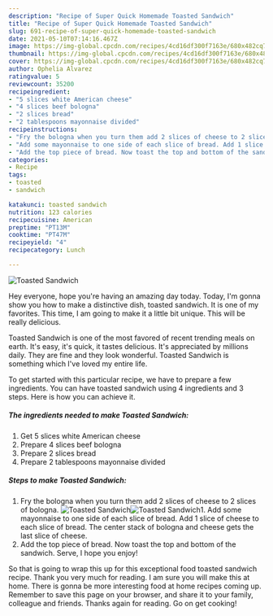 ```yaml
---
description: "Recipe of Super Quick Homemade Toasted Sandwich"
title: "Recipe of Super Quick Homemade Toasted Sandwich"
slug: 691-recipe-of-super-quick-homemade-toasted-sandwich
date: 2021-05-10T07:14:16.467Z
image: https://img-global.cpcdn.com/recipes/4cd16df300f7163e/680x482cq70/toasted-sandwich-recipe-main-photo.jpg
thumbnail: https://img-global.cpcdn.com/recipes/4cd16df300f7163e/680x482cq70/toasted-sandwich-recipe-main-photo.jpg
cover: https://img-global.cpcdn.com/recipes/4cd16df300f7163e/680x482cq70/toasted-sandwich-recipe-main-photo.jpg
author: Ophelia Alvarez
ratingvalue: 5
reviewcount: 35200
recipeingredient:
- "5 slices white American cheese"
- "4 slices beef bologna"
- "2 slices bread"
- "2 tablespoons mayonnaise divided"
recipeinstructions:
- "Fry the bologna when you turn them add 2 slices of cheese to 2 slices of bologna."
- "Add some mayonnaise to one side of each slice of bread. Add 1 slice of cheese to each slice of bread. The center stack of bologna and cheese gets the last slice of cheese."
- "Add the top piece of bread. Now toast the top and bottom of the sandwich. Serve, I hope you enjoy!"
categories:
- Recipe
tags:
- toasted
- sandwich

katakunci: toasted sandwich 
nutrition: 123 calories
recipecuisine: American
preptime: "PT13M"
cooktime: "PT47M"
recipeyield: "4"
recipecategory: Lunch

---
```



![Toasted Sandwich](https://img-global.cpcdn.com/recipes/4cd16df300f7163e/680x482cq70/toasted-sandwich-recipe-main-photo.jpg)

Hey everyone, hope you're having an amazing day today. Today, I'm gonna show you how to make a distinctive dish, toasted sandwich. It is one of my favorites. This time, I am going to make it a little bit unique. This will be really delicious.

Toasted Sandwich is one of the most favored of recent trending meals on earth. It's easy, it's quick, it tastes delicious. It's appreciated by millions daily. They are fine and they look wonderful. Toasted Sandwich is something which I've loved my entire life.




To get started with this particular recipe, we have to prepare a few ingredients. You can have toasted sandwich using 4 ingredients and 3 steps. Here is how you can achieve it.

<!--inarticleads1-->

##### The ingredients needed to make Toasted Sandwich:

1. Get 5 slices white American cheese
1. Prepare 4 slices beef bologna
1. Prepare 2 slices bread
1. Prepare 2 tablespoons mayonnaise divided




<!--inarticleads2-->

##### Steps to make Toasted Sandwich:

1. Fry the bologna when you turn them add 2 slices of cheese to 2 slices of bologna.
<img src="https://img-global.cpcdn.com/steps/7bb6cf92f626b883/160x128cq70/toasted-sandwich-recipe-step-1-photo.jpg" alt="Toasted Sandwich"><img src="https://img-global.cpcdn.com/steps/a54f3dda463624d8/160x128cq70/toasted-sandwich-recipe-step-1-photo.jpg" alt="Toasted Sandwich">1. Add some mayonnaise to one side of each slice of bread. Add 1 slice of cheese to each slice of bread. The center stack of bologna and cheese gets the last slice of cheese.
1. Add the top piece of bread. Now toast the top and bottom of the sandwich. Serve, I hope you enjoy!




So that is going to wrap this up for this exceptional food toasted sandwich recipe. Thank you very much for reading. I am sure you will make this at home. There is gonna be more interesting food at home recipes coming up. Remember to save this page on your browser, and share it to your family, colleague and friends. Thanks again for reading. Go on get cooking!
